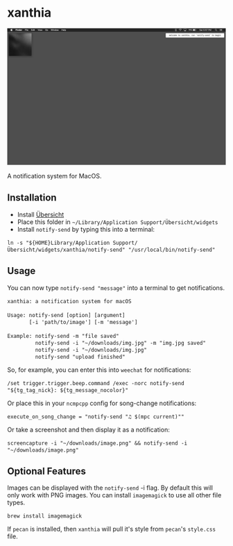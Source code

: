 # xanthia
![Screenshot_2](/screenshots/screenshot1.jpg)

A notification system for MacOS.

## Installation
+ Install [Übersicht](http://tracesof.net/uebersicht/)
+ Place this folder in `~/Library/Application Support/Übersicht/widgets`
+ Install `notify-send` by typing this into a terminal:

```
ln -s "${HOME}Library/Application Support/Übersicht/widgets/xanthia/notify-send" "/usr/local/bin/notify-send"
```

## Usage
You can now type `notify-send "message"` into a terminal to get notifications.

```
xanthia: a notification system for macOS

Usage: notify-send [option] [argument]
       [-i 'path/to/image'] [-m 'message']
       
Example: notify-send -m "file saved"
         notify-send -i "~/downloads/img.jpg" -m "img.jpg saved"
         notify-send -i "~/downloads/img.jpg"
         notify-send "upload finished"
```

So, for example, you can enter this into `weechat` for notifications:
```
/set trigger.trigger.beep.command /exec -norc notify-send "${tg_tag_nick}: ${tg_message_nocolor}"
```

Or place this in your `ncmpcpp` config for song-change notifications:
```
execute_on_song_change = "notify-send "♫ $(mpc current)""
```

Or take a screenshot and then display it as a notification:
```
screencapture -i "~/downloads/image.png" && notify-send -i "~/downloads/image.png"
```

## Optional Features
Images can be displayed with the `notify-send` -i flag.  By default this will only work with PNG images.  You can install `imagemagick` to use all other file types.
```
brew install imagemagick
```

If `pecan` is installed, then `xanthia` will pull it's style from `pecan`'s `style.css` file.
